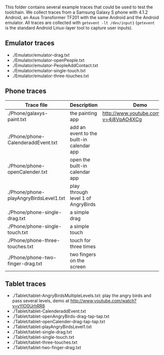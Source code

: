 This folder contains several example traces that could be used to test the toolchain. We collect traces from a Samsung Galaxy S phone with 4.1.2 Android, an Asus Transformer TF201 with the same Android and the Android emulator. All traces are collected with `getevent -lt /dev/input1` (`getevent` is the standard Android Linux-layer tool to capture user inputs).

## Emulator traces
* ./Emulator/emulator-drag.txt
* ./Emulator/emulator-openPeople.txt
* ./Emulator/emulator-PeopleAddContact.txt
* ./Emulator/emulator-single-touch.txt
* ./Emulator/emulator-three-touches.txt

## Phone traces

| Trace file | Description | Demo |
| -- | -- | -- |
| ./Phone/galaxys-paint.txt | the painting app | http://www.youtube.com/watch?v=4j8VpAO4XCg
| ./Phone/phone-CalenderaddEvent.txt | add an event to the built-in calendar app |
| ./Phone/phone-openCalender.txt | open the built-in calendar app |
| ./Phone/phone-playAngryBirdsLevel1.txt | play through level 1 of AngryBirds |
| ./Phone/phone-single-drag.txt | a simple drag | 
| ./Phone/phone-single-touch.txt | a simple touch |
| ./Phone/phone-three-touches.txt | touch for three times | 
| ./Phone/phone-two-finger-drag.txt | two fingers on the screen |

## Tablet traces
* ./Tablet/tablet-AngryBirdsMultipleLevels.txt: play the angry birds and pass several levels, demo at http://www.youtube.com/watch?v=vYlO0UrhRR8
* ./Tablet/tablet-CalenderaddEvent.txt
* ./Tablet/tablet-openAngryBirds-drag-tap-tap.txt
* ./Tablet/tablet-openCalender-drag-tap-tap.txt
* ./Tablet/tablet-playAngryBirdsLevel1.txt
* ./Tablet/tablet-single-drag.txt
* ./Tablet/tablet-single-touch.txt
* ./Tablet/tablet-three-touches.txt
* ./Tablet/tablet-two-finger-drag.txt


